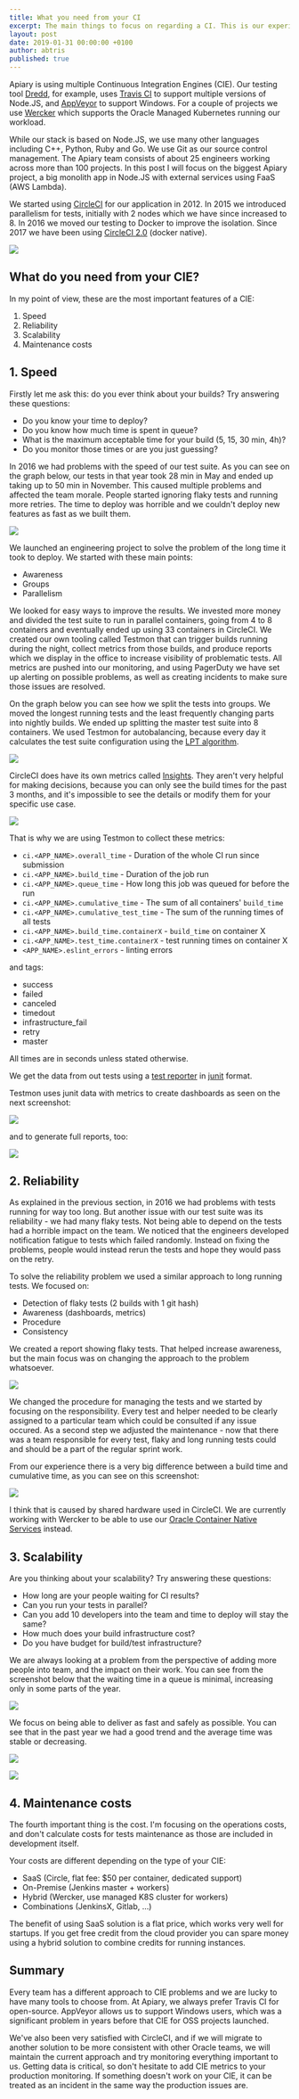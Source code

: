 ```yaml
---
title: What you need from your CI
excerpt: The main things to focus on regarding a CI. This is our experience with CIEs in the last 7 years.
layout: post
date: 2019-01-31 00:00:00 +0100
author: abtris
published: true
---
```


Apiary is using multiple Continuous Integration Engines (CIE). Our testing tool [Dredd](https://dredd.org/en/latest/), for example, uses [Travis CI](https://travis-ci.org/) to support multiple versions of Node.JS, and [AppVeyor](https://www.appveyor.com/) to support Windows.
For a couple of projects we use [Wercker](https://www.oracle.com/corporate/acquisitions/wercker/) which supports the Oracle Managed Kubernetes running our workload.


While our stack is based on Node.JS, we use many other languages including C++, Python, Ruby and Go. We use Git as our source control management. The Apiary team consists of about 25 engineers working across more than 100 projects. In this post I will focus on the biggest Apiary project, a big monolith app in Node.JS with external services using FaaS (AWS Lambda).

We started using [CircleCI](https://circleci.com/) for our application in 2012. In 2015 we introduced parallelism for tests, initially with 2 nodes which we have since increased to 8. In 2016 we moved our testing to Docker to improve the isolation. Since 2017 we have been using [CircleCI 2.0](https://circleci.com/blog/say-hello-to-circleci-2-0/) (docker native).

[![](/images/2019-01-31-What-you-need-from-your-CI/apiary_timeline_small.jpg)](/images/2019-01-31-What-you-need-from-your-CI/apiary_timeline.jpg)


## What do you need from your CIE?

In my point of view, these are the most important features of a CIE:

1. Speed
2. Reliability
3. Scalability
4. Maintenance costs


## 1. Speed

Firstly let me ask this: do you ever think about your builds? Try answering these questions:

- Do you know your time to deploy?
- Do you know how much time is spent in queue?
- What is the maximum acceptable time for your build (5, 15, 30 min, 4h)?
- Do you monitor those times or are you just guessing?

In 2016 we had problems with the speed of our test suite. As you can see on the graph below, our tests in that year took 28 min in May and ended up taking up to 50 min in November. This caused multiple problems and affected the team morale. People started ignoring flaky tests and running more retries. The time to deploy was horrible and we couldn't deploy new features as fast as we built them.

![](/images/2019-01-31-What-you-need-from-your-CI/buildtimes.png)

We launched an engineering project to solve the problem of the long time it took to deploy. We started with these main points:

- Awareness
- Groups
- Parallelism

We looked for easy ways to improve the results. We invested more money and divided the test suite to run in parallel containers, going from 4 to 8 containers and eventually ended up using 33 containers in CircleCI.
We created our own tooling called Testmon that can trigger builds running during the night, collect metrics from those builds, and produce reports which we display in the office to increase visibility of problematic tests. All metrics are pushed into our monitoring, and using PagerDuty we have set up alerting on possible problems, as well as creating incidents to make sure those issues are resolved.

On the graph below you can see how we split the tests into groups. We moved the longest running tests and the least frequently changing parts into nightly builds. We ended up splitting the master test suite into 8 containers. We used Testmon for autobalancing, because every day it calculates the test suite configuration using the [LPT algorithm](https://en.wikipedia.org/wiki/Multiprocessor_scheduling#Algorithms).

[![](/images/2019-01-31-What-you-need-from-your-CI/timing_small.png)](/images/2019-01-31-What-you-need-from-your-CI/timing.png)

CircleCI does have its own metrics called [Insights](https://circleci.com/docs/2.0/insights/). They aren't very helpful for making decisions, because you can only see the build times for the past 3 months, and it's impossible to see the details or modify them for your specific use case.

[![](/images/2019-01-31-What-you-need-from-your-CI/circleci-insights_small.jpg)](/images/2019-01-31-What-you-need-from-your-CI/circleci-insights.jpg)

That is why we are using Testmon to collect these metrics:

- `ci.<APP_NAME>.overall_time` - Duration of the whole CI run since submission
- `ci.<APP_NAME>.build_time` - Duration of the job run
- `ci.<APP_NAME>.queue_time` - How long this job was queued for before the run
- `ci.<APP_NAME>.cumulative_time` - The sum of all containers' `build_time`
- `ci.<APP_NAME>.cumulative_test_time` - The sum of the running times of all tests
- `ci.<APP_NAME>.build_time.containerX` - `build_time` on container X
- `ci.<APP_NAME>.test_time.containerX` - test running times on container X
- `<APP_NAME>.eslint_errors` - linting errors

and tags:

- success
- failed
- canceled
- timedout
- infrastructure_fail
- retry
- master

All times are in seconds unless stated otherwise.

We get the data from out tests using a [test reporter](https://github.com/michaelleeallen/mocha-junit-reporter) in [junit](https://junit.org/) format.

Testmon uses junit data with metrics to create dashboards as seen on the next screenshot:

[![](/images/2019-01-31-What-you-need-from-your-CI/long-running-dashboard_small.jpg)](/images/2019-01-31-What-you-need-from-your-CI/long-running-dashboard.jpg)

and to generate full reports, too:

[![](/images/2019-01-31-What-you-need-from-your-CI/long-running-full-report-05-2018_small.jpg)](/images/2019-01-31-What-you-need-from-your-CI/long-running-full-report-05-2018.jpg)


## 2. Reliability

As explained in the previous section, in 2016 we had problems with tests running for way too long. But another issue with our test suite was its reliability - we had many flaky tests. Not being able to depend on the tests had a horrible impact on the team. We noticed that the engineers developed notification fatigue to tests which failed randomly. Instead on fixing the problems, people would instead rerun the tests and hope they would pass on the retry.

To solve the reliability problem we used a similar approach to long running tests. We focused on:

- Detection of flaky tests (2 builds with 1 git hash)
- Awareness (dashboards, metrics)
- Procedure
- Consistency

We created a report showing flaky tests. That helped increase awareness, but the main focus was on changing the approach to the problem whatsoever.

[![](/images/2019-01-31-What-you-need-from-your-CI/flaky-full-report_small.jpg)](/images/2019-01-31-What-you-need-from-your-CI/flaky-full-report.jpg)

We changed the procedure for managing the tests and we started by focusing on the responsibility. Every test and helper needed to be clearly assigned to a particular team which could be consulted if any issue occured. As a second step we adjusted the maintenance - now that there was a team responsible for every test,  flaky and long running tests could and should be a part of the regular sprint work.


From our experience there is a very big difference between a build time and cumulative time, as you can see on this screenshot:

[![](/images/2019-01-31-What-you-need-from-your-CI/datadog-ci-cumulative-time-1y_small.jpg)](/images/2019-01-31-What-you-need-from-your-CI/datadog-ci-cumulative-time-1y.jpg)

I think that is caused by shared hardware used in CircleCI. We are currently working with Wercker to be able to use our [Oracle Container Native Services](https://cloud.oracle.com/en_US/containers) instead.

## 3. Scalability

Are you thinking about your scalability? Try answering these questions:

- How long are your people waiting for CI results?
- Can you run your tests in parallel?
- Can you add 10 developers into the team and time to deploy will stay the same?
- How much does your build infrastructure cost?
- Do you have budget for build/test infrastructure?

We are always looking at a problem from the perspective of adding more people into team, and the impact on their work. You can see from the screenshot below that the waiting time in a queue is minimal, increasing only in some parts of the year.

[![](/images/2019-01-31-What-you-need-from-your-CI/datadog-ci-queue-time-trend-1y_small.jpg)](/images/2019-01-31-What-you-need-from-your-CI/datadog-ci-queue-time-trend-1y.jpg)

We focus on being able to deliver as fast and safely as possible. You can see that in the past year we had a good trend and the average time was stable or decreasing.

[![](/images/2019-01-31-What-you-need-from-your-CI/datadog-ci-build-time-master-1y_small.jpg)](/images/2019-01-31-What-you-need-from-your-CI/datadog-ci-build-time-master-1y.jpg)



[![](/images/2019-01-31-What-you-need-from-your-CI/datadog-ci-container-time-trend-1y_small.jpg)](/images/2019-01-31-What-you-need-from-your-CI/datadog-ci-container-time-trend-1y.jpg)



## 4. Maintenance costs

The fourth important thing is the cost. I'm focusing on the operations costs, and don't calculate costs for tests maintenance as those are included in development itself.

Your costs are different depending on the type of your CIE:

- SaaS (Circle, flat fee: $50 per container, dedicated support)
- On-Premise (Jenkins master + workers)
- Hybrid (Wercker, use managed K8S cluster for workers)
- Combinations (JenkinsX, Gitlab, ...)

The benefit of using SaaS solution is a flat price, which works very well for startups. If you get free credit from the cloud provider you can spare money using a hybrid solution to combine credits for running instances.

## Summary

Every team has a different approach to CIE problems and we are lucky to have many tools to choose from. At Apiary, we always prefer Travis CI for open-source. AppVeyor allows us to support Windows users, which was a significant problem in years before that CIE for OSS projects launched.

We've also been very satisfied with CircleCI, and if we will migrate to another solution to be more consistent with other Oracle teams, we will maintain the current approach and try monitoring everything important to us. Getting data is critical, so don't hesitate to add CIE metrics to your production monitoring. If something doesn't work on your CIE, it can be treated as an incident in the same way the production issues are.
